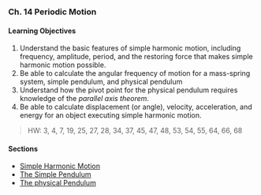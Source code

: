 ### Ch. 14 Periodic Motion

#### Learning Objectives
1. Understand the basic features of simple harmonic motion, including frequency, amplitude, period, and the restoring force that makes simple harmonic motion possible.
2. Be able to calculate the angular frequency of motion for a mass-spring system, simple pendulum, and physical pendulum
3. Understand how the pivot point for the physical pendulum requires knowledge of the _parallel axis theorem_.
4. Be able to calculate displacement (or angle), velocity, acceleration, and energy for an object executing simple harmonic motion.

> HW: 3, 4, 7, 19, 25, 27, 28, 34, 37, 45, 47, 48, 53, 54, 55, 64, 66, 68

#### Sections
+ [Simple Harmonic Motion](/phys208a/topics/simple_harmonic_motion.html)
+ [The Simple Pendulum](/phys208a/topics/simple_pendulum.html)
+ [The physical Pendulum](/phys208a/topics/physical_pendulum.html)
